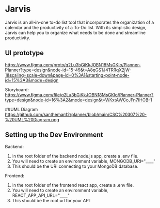 # Jarvis

Jarvis is an all-in-one to-do list tool that incorporates the organization of a calendar and the productivity of a To-Do list. With its simplistic design, Jarvis can help you to organize what needs to be done and streamline productivity.

## UI prototype
https://www.figma.com/proto/q2Lu3bGiKkJOBN18MsGKIo/Planner-Planner?type=design&node-id=15-49&t=A8qGS1J4TRRqX2jW-1&scaling=scale-down&page-id=0%3A1&starting-point-node-id=15%3A3&mode=design 

Storyboard: https://www.figma.com/file/q2Lu3bGiKkJOBN18MsGKIo/Planner-Planner?type=design&node-id=16%3A2&mode=design&t=WKxtAWCcJFn7IHOB-1

##UML Diagram
https://github.com/santheman12/planner/blob/main/CSC%20307%20-%20UML%20Diagram.png

## Setting up the Dev Environment
Backend:
1. In the root folder of the backend node.js app, create a .env file.
2. You will need to create an environment variable, MONGODB_URI="____"
3. This should be the URI connecting to your MongoDB database.

Frontend:
1. In the root folder of the frontend react app, create a .env file.
2. You will need to create an environment variable, REACT_APP_API_URL="____"
3. This should be the root url for your API


